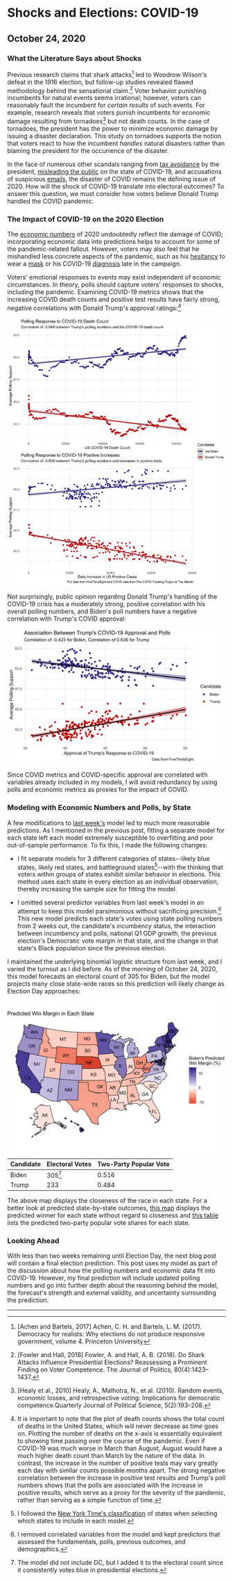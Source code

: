 # Shocks and Elections: COVID-19
## October 24, 2020

### What the Literature Says about Shocks

Previous research claims that shark attacks[^achen] led to Woodrow Wilson's defeat in the 1916 election, but follow-up studies revealed flawed methodology behind the sensational claim.[^fowler] Voter behavior punishing incumbents for natural events seems irrational; however, voters can reasonably fault the incumbent for *certain results* of such events. For example, research reveals that voters punish incumbents for economic damage resulting from tornadoes[^healy] but not death counts. In the case of tornadoes, the president has the power to minimize economic damage by issuing a disaster declaration. This study on tornadoes supports the notion that voters react to how the incumbent *handles* natural disasters rather than blaming the president for the occurrence of the disaster. 

In the face of numerous other scandals ranging from [tax avoidance](https://www.nytimes.com/interactive/2020/09/27/us/donald-trump-taxes.html) by the president, [misleading the public](https://www.nytimes.com/2020/09/09/us/politics/woodward-trump-book-virus.html) on the state of COVID-19, and accusations of suspicious [emails](https://www.vox.com/2020/10/14/21515776/hunter-biden-emails-giuliani), the disaster of COVID remains the defining issue of 2020. How will the shock of COVID-19 translate into electoral outcomes? To answer this question, we must consider how voters believe Donald Trump handled the COVID pandemic.

### The Impact of COVID-19 on the 2020 Election

The [economic numbers](economy.md) of 2020 undoubtedly reflect the damage of COVID; incorporating economic data into predictions helps to account for some of the pandemic-related fallout. However, voters may also feel that he mishandled less concrete aspects of the pandemic, such as his [hesitancy](https://www.bbc.com/news/world-us-canada-53378439) to wear a [mask](https://www.nytimes.com/2020/10/02/us/politics/donald-trump-masks.html) or his COVID-19 [diagnosis](https://www.npr.org/sections/latest-updates-trump-covid-19-results/2020/10/03/919898777/timeline-what-we-know-of-president-trumps-covid-19-diagnosis) late in the campaign.

Voters' emotional responses to events may exist independent of economic circumstances. In theory, polls should capture voters' responses to shocks, including the pandemic. Examining COVID-19 metrics shows that the increasing COVID death counts and positive test results have fairly strong, negative correlations with Donald Trump's approval ratings:[^metrics]

![covid](../figures/shocks/covid_polls.jpg)

Not surprisingly, public opinion regarding Donald Trump's handling of the COVID-19 crisis has a moderately strong, positive correlation with his overall polling numbers, and Biden's poll numbers have a negative correlation with Trump's COVID approval:

![covid_approval](../figures/shocks/covid_approval.jpg)

Since COVID metrics and COVID-specific approval are correlated with variables already included in my models, I will avoid redundancy by using polls and economic metrics as proxies for the impact of COVID.

### Modeling with Economic Numbers and Polls, by State

A few modifications to [last week's](turnout.md) model led to much more reasonable predictions. As I mentioned in the previous post, fitting a separate model for each state left each model extremely susceptible to overfitting and poor out-of-sample performance. To fix this, I made the following changes:

* I fit separate models for 3 different categories of states--likely blue states, likely red states, and battleground states[^categories]--with the thinking that voters within groups of states exhibit similar behavior in elections. This method uses each state in every election as an individual observation, thereby increasing the sample size for fitting the model.

* I omitted several predictor variables from last week's model in an attempt to keep this model parsimonious without sacrificing precision.[^parsimony] This new model predicts each state's votes using state polling numbers from 2 weeks out, the candidate's incumbency status, the interaction between incumbency and polls, national Q1 GDP growth, the previous election's Democratic vote margin in that state, and the change in that state's Black population since the previous election.

I maintained the underlying binomial logistic structure from last week, and I varied the turnout as I did before. As of the morning of October 24, 2020, this model forecasts an electoral count of 305 for Biden, but the model projects many close state-wide races so this prediction will likely change as Election Day approaches:

![map](../figures/shocks/margin_map.jpg)

| Candidate | Electoral Votes | Two-Party Popular Vote |
|-----------|-----------------|------------------------|
| Biden     | 305[^DC]        | 0.516                  |
| Trump     | 233             | 0.484                  |

The above map displays the closeness of the race in each state. For a better look at predicted state-by-state outcomes, [this map](../figures/shocks/winner_map.jpg) displays the predicted winner for each state without regard to closeness and [this table](../figures/shocks/state_pv_table.html) lists the predicted two-party popular vote shares for each state.

### Looking Ahead

With less than two weeks remaining until Election Day, the next blog post will contain a final election prediction. This post uses my model as part of the discussion about how the polling numbers and economic data fit into COVID-19. However, my final prediction will include updated polling numbers and go into further depth about the reasoning behind the model, the forecast's strength and external validity, and uncertainty surrounding the prediction.

------------------------------------------------------------------

[^achen]: [Achen and Bartels, 2017] Achen, C. H. and Bartels, L. M. (2017). Democracy for realists: Why elections do not produce responsive government, volume 4. Princeton University

[^fowler]: [Fowler and Hall, 2018] Fowler, A. and Hall, A. B. (2018). Do Shark Attacks Influence Presidential Elections? Reassessing a Prominent Finding on Voter Competence. The Journal of Politics, 80(4):1423–1437.

[^healy]: [Healy et al., 2010] Healy, A., Malhotra, N., et al. (2010). Random events, economic losses, and retrospective voting: Implications for democratic competence.Quarterly Journal of Political Science, 5(2):193–208.

[^metrics]: It is important to note that the plot of death counts shows the total count of deaths in the United States, which will never decrease as time goes on. Plotting the number of deaths on the x-axis is essentially equivalent to showing time passing over the course of the pandemic. Even if COVID-19 was much worse in March than August, August would have a much higher death count than March by the nature of the data. In contrast, the increase in the number of positive tests may vary greatly each day with similar counts possible months apart. The strong negative correlation between the increase in positive test results and Trump's poll numbers shows that the polls are associated with the increase in positive results, which serve as a proxy for the severity of the pandemic, rather than serving as a simple function of time. 

[^categories]: I followed the [New York Time's classification](https://www.nytimes.com/interactive/2020/us/elections/election-states-biden-trump.html) of states when selecting which states to include in each model.

[^parsimony]: I removed correlated variables from the model and kept predictors that assessed the fundamentals, polls, previous outcomes, and demographics.

[^DC]: The model did not include DC, but I added it to the electoral count since it consistently votes blue in presidential elections.


